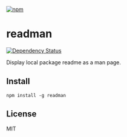 [![npm](https://nodei.co/npm/readman.png)](https://npmjs.com/package/readman)

# readman

[![Dependency Status][david-badge]][david]

Display local package readme as a man page.

[david]: https://david-dm.org/eush77/readman
[david-badge]: https://david-dm.org/eush77/readman.png

## Install

```
npm install -g readman
```

## License

MIT
